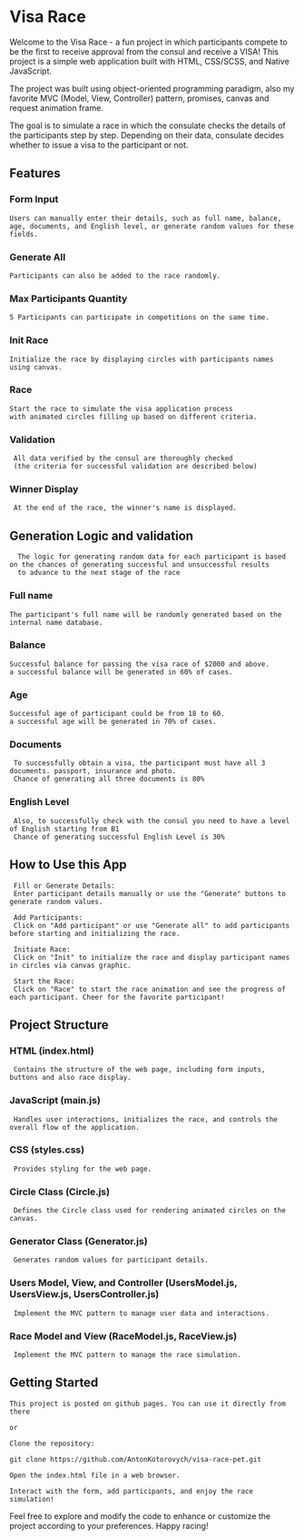 # Visa Race

Welcome to the Visa Race - a fun project in which participants compete to be the first to receive approval from the consul and receive a VISA!
This project is a simple web application built with HTML, CSS/SCSS, and Native JavaScript.

The project was built using object-oriented programming paradigm, 
also my favorite MVC (Model, View, Controller) pattern,
promises,
canvas and request animation frame.

The goal is to simulate a race in which the consulate checks the details of the participants step by step.
Depending on their data, consulate decides whether to issue a visa to the participant or not.

## Features
    
  ### Form Input
    Users can manually enter their details, such as full name, balance, age, documents, and English level, or generate random values for these fields.
  
  ### Generate All
    Participants can also be added to the race randomly.

  ### Max Participants Quantity
    5 Participants can participate in competitions on the same time.
  
  ### Init Race
    Initialize the race by displaying circles with participants names using canvas.

  ### Race
    Start the race to simulate the visa application process 
    with animated circles filling up based on different criteria.

  ### Validation
     All data verified by the consul are thoroughly checked 
     (the criteria for successful validation are described below)

  ### Winner Display 
     At the end of the race, the winner's name is displayed.

## Generation Logic and validation

      The logic for generating random data for each participant is based on the chances of generating successful and unsuccessful results 
      to advance to the next stage of the race
  
  ### Full name
    The participant's full name will be randomly generated based on the internal name database.
  
  ### Balance
    Successful balance for passing the visa race of $2000 and above. 
    a successful balance will be generated in 60% of cases.

  ### Age
    Successful age of participant could be from 18 to 60.
    a successful age will be generated in 70% of cases.

  ### Documents
     To successfully obtain a visa, the participant must have all 3 documents. passport, insurance and photo.
     Chance of generating all three documents is 80%

  ### English Level
     Also, to successfully check with the consul you need to have a level of English starting from B1
     Chance of generating successful English Level is 30%

  ## How to Use this App

     Fill or Generate Details:
     Enter participant details manually or use the "Generate" buttons to generate random values.
 
     Add Participants: 
     Click on "Add participant" or use "Generate all" to add participants before starting and initializing the race.
 
     Initiate Race: 
     Click on "Init" to initialize the race and display participant names in circles via canvas graphic.
 
     Start the Race: 
     Click on "Race" to start the race animation and see the progress of each participant. Cheer for the favorite participant!

  ## Project Structure

  ### HTML (index.html) 
     Contains the structure of the web page, including form inputs, buttons and also race display.

  ### JavaScript (main.js)
     Handles user interactions, initializes the race, and controls the overall flow of the application.

  ### CSS (styles.css)
     Provides styling for the web page.

  ### Circle Class (Circle.js)
     Defines the Circle class used for rendering animated circles on the canvas.

  ### Generator Class (Generator.js)
     Generates random values for participant details.

  ### Users Model, View, and Controller (UsersModel.js, UsersView.js, UsersController.js)
     Implement the MVC pattern to manage user data and interactions.

  ### Race Model and View (RaceModel.js, RaceView.js)
     Implement the MVC pattern to manage the race simulation.

  ## Getting Started

    This project is posted on github pages. You can use it directly from there

    or

    Clone the repository:

    git clone https://github.com/AntonKotorovych/visa-race-pet.git

    Open the index.html file in a web browser.

    Interact with the form, add participants, and enjoy the race simulation!

Feel free to explore and modify the code to enhance or customize the project according to your preferences. Happy racing!

